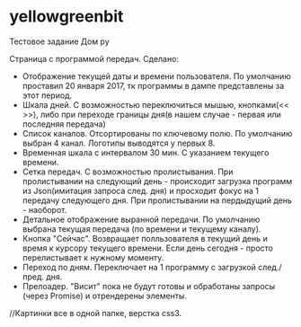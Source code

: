 # yellowgreenbit
Тестовое задание Дом ру

Страница с программой передач.
Сделано:
- Отображение текущей даты и времени пользователя. По умолчанию проставил 20 января 2017, тк программы в дампе представлены за этот период.
- Шкала дней. С возможностью переключиться мышью, кнопками(<< >>), либо при переходе границы дня(в нашем случае - первая или последняя передача)
- Список каналов. Отсортированы по ключевому полю. По умолчанию выбран 4 канал. Логотипы выводятся у первых 8. 
- Временная шкала с интервалом 30 мин. С указанием текущего времени.
- Сетка передач. С возможностью пролистывания. При пролистывании на следующий день - происходит загрузка программ из Json(имитация запроса след. дня) и просходит фокус на 1 передачу следующего дня. При пролистывании на пердыдущий день - наоборот.
- Детальное отображение выранной передачи. По умолчанию выбрана текущая передача (по времени и текущему каналу).
- Кнопка "Сейчас". Возвращает полльзователя в текущий день и время к курсору текущего времени. Если день сегодня - просто перелистывает к нужному моменту.
- Переход по дням. Переключает на 1 программу с загрузкой след./пред. дня.
- Прелоадер. "Висит" пока не будут готовы и обработаны запросы (через Promise) и отрендерены элементы.

//Картинки все в одной папке, верстка css3.

